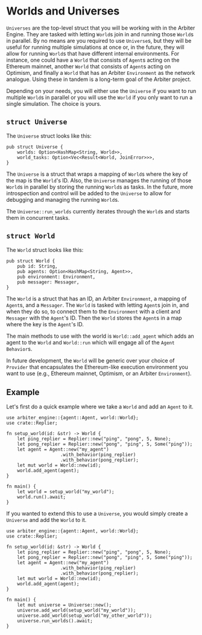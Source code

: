 # Worlds and Universes
`Universes` are the top-level struct that you will be working with in the Arbiter Engine.
They are tasked with letting `World`s join in and running those `World`s in parallel.
By no means are you required to use `Universe`s, but they will be useful for running multiple simulations at once or, in the future, they will allow for running `World`s that have different internal environments.
For instance, one could have a `World` that consists of `Agent`s acting on the Ethereum mainnet, another `World` that consists of `Agent`s acting on Optimism, and finally a `World` that has an Arbiter `Environment` as the network analogue.
Using these in tandem is a long-term goal of the Arbiter project.

Depending on your needs, you will either use the `Universe` if you want to run multiple `World`s in parallel or you will use the `World` if you only want to run a single simulation.
The choice is yours.

## `struct Universe`
The `Universe` struct looks like this:
```rust, ignore
pub struct Universe {
    worlds: Option<HashMap<String, World>>,
    world_tasks: Option<Vec<Result<World, JoinError>>>,
}
```
The `Universe` is a struct that wraps a mapping of `World`s where the key of the map is the `World`'s ID.
Also, the `Universe` manages the running of those `World`s in parallel by storing the running `World`s as tasks.
In the future, more introspection and control will be added to the `Universe` to allow for debugging and managing the running `World`s.

The `Universe::run_worlds` currently iterates through the `World`s and starts them in concurrent tasks.

## `struct World`
The `World` struct looks like this:
```rust, ignore
pub struct World {
    pub id: String,
    pub agents: Option<HashMap<String, Agent>>,
    pub environment: Environment,
    pub messager: Messager,
}
```
The `World` is a struct that has an ID, an Arbiter `Environment`, a mapping of `Agent`s, and a `Messager`.
The `World` is tasked with letting `Agent`s join in, and when they do so, to connect them to the `Environment` with a client and `Messager` with the `Agent`'s ID.
Then the `World` stores the `Agent`s in a map where the key is the `Agent`'s ID.

The main methods to use with the world is `World::add_agent` which adds an agent to the `World` and `World::run` which will engage all of the `Agent` `Behavior`s.

In future development, the `World` will be generic over your choice of `Provider` that encapsulates the Ethereum-like execution environment you want to use (e.g., Ethereum mainnet, Optimism, or an Arbiter `Environment`).

## Example
Let's first do a quick example where we take a `World` and add an `Agent` to it.
```rust, ignore
use arbiter_engine::{agent::Agent, world::World};
use crate::Replier;

fn setup_world(id: &str) -> World {
    let ping_replier = Replier::new("ping", "pong", 5, None);
    let pong_replier = Replier::new("pong", "ping", 5, Some("ping"));
    let agent = Agent::new("my_agent")
                    .with_behavior(ping_replier)
                    .with_behavior(pong_replier);
    let mut world = World::new(id);
    world.add_agent(agent);
}

fn main() {
    let world = setup_world("my_world");
    world.run().await;
}
```
If you wanted to extend this to use a `Universe`, you would simply create a `Universe` and add the `World` to it.
```rust, ignore
use arbiter_engine::{agent::Agent, world::World};
use crate::Replier;

fn setup_world(id: &str) -> World {
    let ping_replier = Replier::new("ping", "pong", 5, None);
    let pong_replier = Replier::new("pong", "ping", 5, Some("ping"));
    let agent = Agent::new("my_agent")
                    .with_behavior(ping_replier)
                    .with_behavior(pong_replier);
    let mut world = World::new(id);
    world.add_agent(agent);
}

fn main() {
    let mut universe = Universe::new();
    universe.add_world(setup_world("my_world"));
    universe.add_world(setup_world("my_other_world"));
    universe.run_worlds().await;
}
```